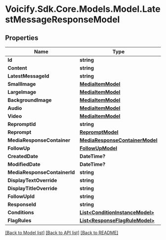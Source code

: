 # Voicify.Sdk.Core.Models.Model.LatestMessageResponseModel
## Properties

Name | Type | Description | Notes
------------ | ------------- | ------------- | -------------
**Id** | **string** |  | [optional] 
**Content** | **string** |  | [optional] 
**LatestMessageId** | **string** |  | [optional] 
**SmallImage** | [**MediaItemModel**](MediaItemModel.md) |  | [optional] 
**LargeImage** | [**MediaItemModel**](MediaItemModel.md) |  | [optional] 
**BackgroundImage** | [**MediaItemModel**](MediaItemModel.md) |  | [optional] 
**Audio** | [**MediaItemModel**](MediaItemModel.md) |  | [optional] 
**Video** | [**MediaItemModel**](MediaItemModel.md) |  | [optional] 
**RepromptId** | **string** |  | [optional] 
**Reprompt** | [**RepromptModel**](RepromptModel.md) |  | [optional] 
**MediaResponseContainer** | [**MediaResponseContainerModel**](MediaResponseContainerModel.md) |  | [optional] 
**FollowUp** | [**FollowUpModel**](FollowUpModel.md) |  | [optional] 
**CreatedDate** | **DateTime?** |  | [optional] 
**ModifiedDate** | **DateTime?** |  | [optional] 
**MediaResponseContainerId** | **string** |  | [optional] 
**DisplayTextOverride** | **string** |  | [optional] 
**DisplayTitleOverride** | **string** |  | [optional] 
**FollowUpId** | **string** |  | [optional] 
**ResponseId** | **string** |  | [optional] 
**Conditions** | [**List&lt;ConditionInstanceModel&gt;**](ConditionInstanceModel.md) |  | [optional] 
**FlagRules** | [**List&lt;ResponseFlagRuleModel&gt;**](ResponseFlagRuleModel.md) |  | [optional] 

[[Back to Model list]](../README.md#documentation-for-models) [[Back to API list]](../README.md#documentation-for-api-endpoints) [[Back to README]](../README.md)

